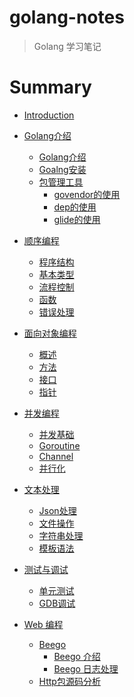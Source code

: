 # golang-notes
> Golang 学习笔记

# Summary

* [Introduction](README.md)

* [Golang介绍]()
    * [Golang介绍](introduction/golang.md)
    * [Goalng安装](introduction/install.md)
    * [包管理工具]()
        * [govendor的使用](introduction/package/govendor-usage.md)
        * [dep的使用](introduction/package/dep-usage.md)
        * [glide的使用](introduction/package/glide-usage.md)
* [顺序编程]()
    * [程序结构](basis/program-structure.md)
    * [基本类型](basis/data-types.md)
    * [流程控制](basis/control-structures.md)
    * [函数](basis/functions.md)
    * [错误处理](basis/errors.md)
* [面向对象编程]()
    * [概述](oop/oop.md)
    * [方法](oop/method.md)
    * [接口](oop/interface.md)
    * [指针](oop/pointer.md)
* [并发编程]()
    * [并发基础](concurrency/concurrency.md)
    * [Goroutine](concurrency/goroutine.md)
    * [Channel](concurrency/channel.md)
    * [并行化](concurrency/parallelization.md)
* [文本处理]()
    * [Json处理](text/json.md)
    * [文件操作](text/file.md)
    * [字符串处理](text/string.md)
    * [模板语法](text/template.md)
* [测试与调试]()
    * [单元测试](test/test.md)
    * [GDB调试](test/gdb.md)
* [Web 编程]()
    * [Beego]()
        * [Beego 介绍](web/beego/beego-introduction.md)
        * [Beego 日志处理](web/beego/beego-log.md)
    * [Http包源码分析](web/golang-http-execution-flow.md)
